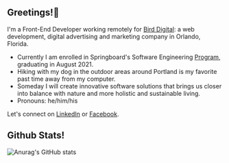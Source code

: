 <h2>Greetings!🖖</h2>

I'm a Front-End Developer working remotely for <a href='http://www.birddigital.co' target='_blank' rel='noreferrer noopener'>Bird Digital</a>: a web development, digital advertising and marketing company in Orlando, Florida.

- Currently I am enrolled in Springboard's Software Engineering <a href='https://www.springboard.com/courses/software-engineering-career-track/'>Program</a>, graduating in August 2021.
- Hiking with my dog in the outdoor areas around Portland is my favorite past time away from my computer.  
- Someday I will create innovative software solutions that brings us closer into balance with nature and more holistic and sustainable living.
- Pronouns: he/him/his


Let's connect on <a href='http://www.linkedin.com/in/bryantmac'>LinkedIn</a> or <a href='http://www.facebook.com/bryantm'>Facebook</a>.

<h2>Github Stats!</h2>

![Anurag's GitHub stats](https://github-readme-stats.vercel.app/api?username=zataara&show_icons=true&theme=tokyonight)









